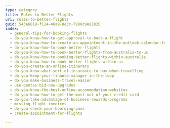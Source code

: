 ```yaml
---
type: category
title: Rules to Better Flights
uri: rules-to-better-flights
guid: 543a6819-f114-46a9-8e3c-7988c9e81820
index:
  - general-tips-for-booking-flights
  - do-you-know-how-to-get-approval-to-book-a-flight
  - do-you-know-how-to-create-an-appointment-in-the-outlook-calendar-for-flights
  - do-you-know-how-to-book-better-flights
  - do-you-know-how-to-book-better-flights-from-australia-to-us
  - do-you-know-how-to-booking-better-flights-within-australia
  - do-you-know-how-to-book-better-flights-within-us
  - do-you-create-an-online-itinerary
  - do-you-know-what-sort-of-insurance-to-buy-when-travelling
  - do-you-keep-your-finance-manager-in-the-loop
  - do-you-make-business-travel-easier
  - use-qantas-bid-now-upgrades
  - do-you-know-the-best-online-accommodation-websites
  - do-you-know-how-to-get-the-most-out-of-your-credit-card
  - do-you-take-advantage-of-business-rewards-programs
  - missing-flight-invoices
  - do-you-check-your-boarding-pass
  - create-appointment-for-flights

---
```

